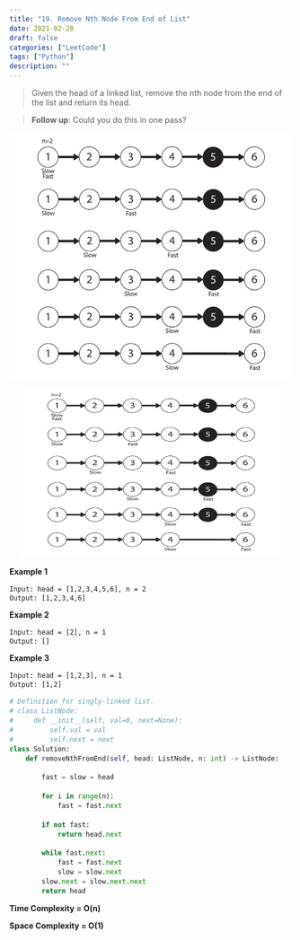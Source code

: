 ```yaml
---
title: "19. Remove Nth Node From End of List"
date: 2021-02-20
draft: false
categories: ["LeetCode"]
tags: ["Python"]
description: ""
---
```

>Given the head of a linked list, remove the nth node from the end of the list and return its head.

>**Follow up**: Could you do this in one pass?



![Removing nth node from end in Linked List](https://raw.githubusercontent.com/Vamsi-Akhumukhi/LeetCode/master/Remove%20nth%20last%20node%20from%20Linked%20List-02.jpg)

<p align="center">
  <img width="460" height="300" src="https://raw.githubusercontent.com/Vamsi-Akhumukhi/LeetCode/master/Remove%20nth%20last%20node%20from%20Linked%20List-02.jpg">
</p>



**Example 1**

    Input: head = [1,2,3,4,5,6], n = 2
    Output: [1,2,3,4,6]

**Example 2**

    Input: head = [2], n = 1
    Output: []

**Example 3**

    Input: head = [1,2,3], n = 1
    Output: [1,2]

```python
# Definition for singly-linked list.
# class ListNode:
#     def __init__(self, val=0, next=None):
#         self.val = val
#         self.next = next
class Solution:
    def removeNthFromEnd(self, head: ListNode, n: int) -> ListNode:

        fast = slow = head

        for i in range(n):
            fast = fast.next

        if not fast:
            return head.next

        while fast.next:
            fast = fast.next
            slow = slow.next
        slow.next = slow.next.next
        return head
```
**Time Complexity = O(n)**

**Space Complexity = O(1)**
